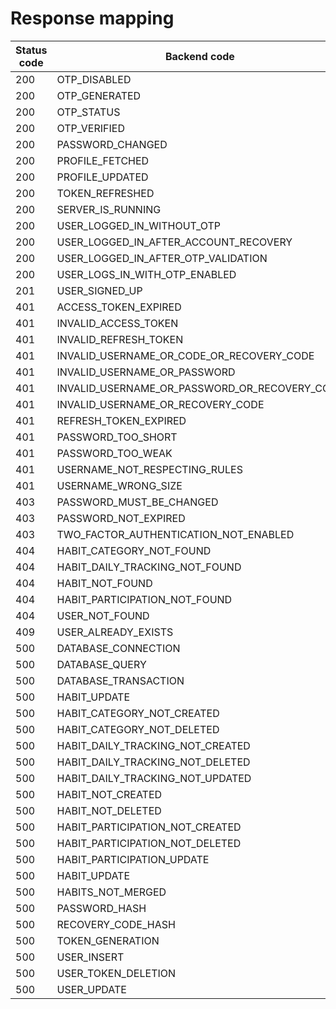 # Response mapping

| Status code | Backend code                                  | Data error                                   | Domain error                                       |
| ----------- | --------------------------------------------- | -------------------------------------------- | -------------------------------------------------- |
| 200         | OTP_DISABLED                                  |                                              |                                                    |
| 200         | OTP_GENERATED                                 |                                              |                                                    |
| 200         | OTP_STATUS                                    |                                              |                                                    |
| 200         | OTP_VERIFIED                                  |                                              |                                                    |
| 200         | PASSWORD_CHANGED                              |                                              |                                                    |
| 200         | PROFILE_FETCHED                               |                                              |                                                    |
| 200         | PROFILE_UPDATED                               |                                              |                                                    |
| 200         | TOKEN_REFRESHED                               |                                              |                                                    |
| 200         | SERVER_IS_RUNNING                             |                                              |                                                    |
| 200         | USER_LOGGED_IN_WITHOUT_OTP                    |                                              |                                                    |
| 200         | USER_LOGGED_IN_AFTER_ACCOUNT_RECOVERY         |                                              |                                                    |
| 200         | USER_LOGGED_IN_AFTER_OTP_VALIDATION           |                                              |                                                    |
| 200         | USER_LOGS_IN_WITH_OTP_ENABLED                 |                                              |                                                    |
| 201         | USER_SIGNED_UP                                |                                              |                                                    |
| 401         | ACCESS_TOKEN_EXPIRED                          |                                              |                                                    |
| 401         | INVALID_ACCESS_TOKEN                          |                                              |                                                    |
| 401         | INVALID_REFRESH_TOKEN                         | InvalidRefreshTokenError                     | InvalidRefreshTokenDomainError                     |
| 401         | INVALID_USERNAME_OR_CODE_OR_RECOVERY_CODE     | InvalidUsernameOrCodeOrRecoveryCodeError     | InvalidUsernameOrCodeOrRecoveryCodeDomainError     |
| 401         | INVALID_USERNAME_OR_PASSWORD                  | InvalidUsernameOrPasswordError               | InvalidUsernameOrPasswordDomainError               |
| 401         | INVALID_USERNAME_OR_PASSWORD_OR_RECOVERY_CODE | InvalidUsernameOrPasswordOrRecoveryCodeError | InvalidUsernameOrPasswordOrRecoveryCodeDomainError |
| 401         | INVALID_USERNAME_OR_RECOVERY_CODE             | InvalidUsernameOrRecoveryCodeError           | InvalidUsernameOrRecoveryCodeDomainError           |
| 401         | REFRESH_TOKEN_EXPIRED                         | RefreshTokenExpiredError                     | RefreshTokenExpiredDomainError                     |
| 401         | PASSWORD_TOO_SHORT                            | PasswordTooShortError                        | PasswordTooShortError                              |
| 401         | PASSWORD_TOO_WEAK                             | PasswordNotComplexEnoughError                | PasswordNotComplexEnoughError                      |
| 401         | USERNAME_NOT_RESPECTING_RULES                 | UsernameNotRespectingRulesError              | UsernameNotRespectingRulesError                    |
| 401         | USERNAME_WRONG_SIZE                           | UsernameWrongSizeError                       | UsernameWrongSizeError                             |
| 403         | PASSWORD_MUST_BE_CHANGED                      | PasswordMustBeChangedError                   | PasswordMustBeChangedDomainError                   |
| 403         | PASSWORD_NOT_EXPIRED                          | PasswordNotExpiredError                      | PasswordNotExpiredDomainError                      |
| 403         | TWO_FACTOR_AUTHENTICATION_NOT_ENABLED         | TwoFactorAuthenticationNotEnabledError       | TwoFactorAuthenticationNotEnabledDomainError       |
| 404         | HABIT_CATEGORY_NOT_FOUND                      | HabitCategoryNotFoundError                   | HabitCategoryNotFoundDomainError                   |
| 404         | HABIT_DAILY_TRACKING_NOT_FOUND                | HabitDailyTrackingNotFoundError              | HabitDailyTrackingNotFoundDomainError              |
| 404         | HABIT_NOT_FOUND                               | HabitNotFoundError                           | HabitNotFoundDomainError                           |
| 404         | HABIT_PARTICIPATION_NOT_FOUND                 | HabitParticipationNotFoundError              | HabitParticipationNotFoundDomainError              |
| 404         | USER_NOT_FOUND                                | UserNotFoundError                            | UserNotFoundDomainError                            |
| 409         | USER_ALREADY_EXISTS                           | UserAlreadyExistingError                     | UserAlreadyExistingDomainError                     |
| 500         | DATABASE_CONNECTION                           | InternalServerError                          | InternalServerDomainError                          |
| 500         | DATABASE_QUERY                                | InternalServerError                          | InternalServerDomainError                          |
| 500         | DATABASE_TRANSACTION                          | InternalServerError                          | InternalServerDomainError                          |
| 500         | HABIT_UPDATE                                  | InternalServerError                          | InternalServerDomainError                          |
| 500         | HABIT_CATEGORY_NOT_CREATED                    | InternalServerError                          | InternalServerDomainError                          |
| 500         | HABIT_CATEGORY_NOT_DELETED                    | InternalServerError                          | InternalServerDomainError                          |
| 500         | HABIT_DAILY_TRACKING_NOT_CREATED              | InternalServerError                          | InternalServerDomainError                          |
| 500         | HABIT_DAILY_TRACKING_NOT_DELETED              | InternalServerError                          | InternalServerDomainError                          |
| 500         | HABIT_DAILY_TRACKING_NOT_UPDATED              | InternalServerError                          | InternalServerDomainError                          |
| 500         | HABIT_NOT_CREATED                             | InternalServerError                          | InternalServerDomainError                          |
| 500         | HABIT_NOT_DELETED                             | InternalServerError                          | InternalServerDomainError                          |
| 500         | HABIT_PARTICIPATION_NOT_CREATED               | InternalServerError                          | InternalServerDomainError                          |
| 500         | HABIT_PARTICIPATION_NOT_DELETED               | InternalServerError                          | InternalServerDomainError                          |
| 500         | HABIT_PARTICIPATION_UPDATE                    | InternalServerError                          | InternalServerDomainError                          |
| 500         | HABIT_UPDATE                                  | InternalServerError                          | InternalServerDomainError                          |
| 500         | HABITS_NOT_MERGED                             | InternalServerError                          | InternalServerDomainError                          |
| 500         | PASSWORD_HASH                                 | InternalServerError                          | InternalServerDomainError                          |
| 500         | RECOVERY_CODE_HASH                            | InternalServerError                          | InternalServerDomainError                          |
| 500         | TOKEN_GENERATION                              | InternalServerError                          | InternalServerDomainError                          |
| 500         | USER_INSERT                                   | InternalServerError                          | InternalServerDomainError                          |
| 500         | USER_TOKEN_DELETION                           | InternalServerError                          | InternalServerDomainError                          |
| 500         | USER_UPDATE                                   | InternalServerError                          | InternalServerDomainError                          |
